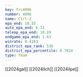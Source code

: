 ```yaml
---
key: frc4096
number: 4096
name: Ctrl-Z
epa_end: 18.55
auto_epa_end: 6.72
teleop_epa_end: 10.19
endgame_epa_end: 1.63
winrate: 0.4103
district_epa_rank: 536
district_epa_percentile: 0.7024
type: Team
---
```

[[2024gal]]
[[2024ilch]]
[[2024ilpe]]
